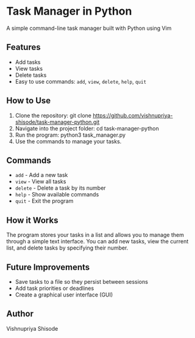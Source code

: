# Task Manager in Python

A simple command-line task manager built with Python using Vim

## Features

- Add tasks
- View tasks
- Delete tasks
- Easy to use commands: `add`, `view`, `delete`, `help`, `quit`

## How to Use

1. Clone the repository: git clone https://github.com/vishnupriya-shisode/task-manager-python.git
2. Navigate into the project folder: cd task-manager-python
3. Run the program: python3 task_manager.py
4. Use the commands to manage your tasks.

## Commands

- `add` - Add a new task
- `view` - View all tasks
- `delete` - Delete a task by its number
- `help` - Show available commands
- `quit` - Exit the program

## How it Works

The program stores your tasks in a list and allows you to manage them through a simple text interface. You can add new tasks, view the current list, and delete tasks by specifying their number.

## Future Improvements

- Save tasks to a file so they persist between sessions
- Add task priorities or deadlines
- Create a graphical user interface (GUI)

## Author

Vishnupriya Shisode



